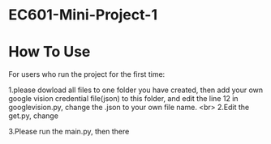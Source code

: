 # EC601-Mini-Project-1

How To Use
===
For users who run the project for the first time:

1.please dowload all files to one folder you have created, then add your own google vision credential file(json) to this folder, and edit the line 12 in googlevision.py, change the .json to your own file name.
\<br>
2.Edit the get.py, change 

3.Please run the main.py, then there 


